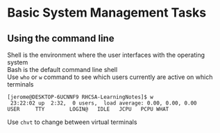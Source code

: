 # Basic System Management Tasks
## Using the command line
Shell is the environment where the user interfaces with the operating system<br>
Bash is the default command line shell<br>
Use `who` or `w` command to see which users currently are active on which terminals
```
[jerome@DESKTOP-6UCNNF9 RHCSA-LearningNotes]$ w
 23:22:02 up  2:32,  0 users,  load average: 0.00, 0.00, 0.00
USER     TTY        LOGIN@   IDLE   JCPU   PCPU WHAT
```
Use `chvt` to change between virtual terminals<br>







